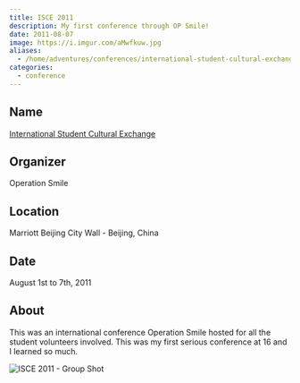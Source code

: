 ```yaml
---
title: ISCE 2011
description: My first conference through OP Smile!
date: 2011-08-07
image: https://i.imgur.com/aMwfkuw.jpg
aliases:
  - /home/adventures/conferences/international-student-cultural-exchange/
categories:
  - conference
---
```


## Name

[International Student Cultural Exchange](https://studentprograms.operationsmile.org/events/islc/)

## Organizer

Operation Smile

## Location

Marriott Beijing City Wall - Beijing, China

## Date

August 1st to 7th, 2011

## About

This was an international conference Operation Smile hosted for all the student volunteers involved. This was my first serious conference at 16 and I learned so much.

![ISCE 2011 - Group Shot](https://lh3.googleusercontent.com/6hWrLtK9pFynRoi7MJ-Q1tS7qgXM8uqTTBhv0K_o_-esnBYyqx4BoFpvDr9ao46PlU3GR-fDYl91FB8oXmbDGPK5PUqZgXwSBjERvjHvvwOIow6sd_3I49lHc9AoLH1NAwqZIR2g101NCb5aEOL22vMvxFo1XFNjlbBRYLwI7heQ-_X5sAmiQAMaKhdRTf43ooFPbn5bl8D1cX6quwrpk5BuvT6-vjc59bvY1LJ4LQHwYJGLYscjPc0caw0NisCPJUzeZtD_z4hoHFQaWM3StL-_K_0xK4FQQw6qBYkvjfw0g49-hWTxcHlXBfzFowBY0gMsfD-coHc2-nQHPCQ2LSdtGv_btfSMP6HIXD_oNsrI6Y70-9rbLeAb23iqAekIIalCNSVnh8mbs2wTsk4Vs3ZjPXCpTPCBfFTTJufHbhEzkXKCQ-40FJsvM_3HgFb0nKFVvaI_T0sy2Axy2uTbCZAi33bF7TGmWdQHSjd0NExSPXFRKIprddi8S4vSPYySDNUtt8B8l_TMsoTltnVY3NyAeG-9YAVNfcSJQRIY-fpgQOQY3fe1xWN8OEkuhl3m0flwD3Z-SxD8VSdauwvhKjlSpX3KBPqRPCWiLzFYdv5GLVULIke-DBj1m5msOdF0=w840-h483-no)
